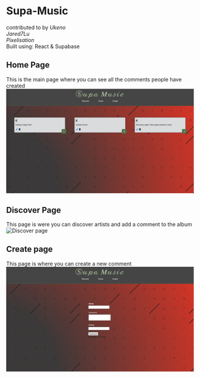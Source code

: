 # Supa-Music
contributed to by *Ukeno*
<br />*Jared7Lu*
<br />*Pixelisation*
<br />
Built using:
React & Supabase
<br >

## Home Page
This is the main page where you can see all the comments people have created 
![home page](./public/Home-screen.png)

## Discover Page
This page is were you can discover artists and add a comment to the album
![Discover page](./public/Discover-page.png)

## Create page
This page is where you can create a new comment 
![Create page](./public/Create.png)
